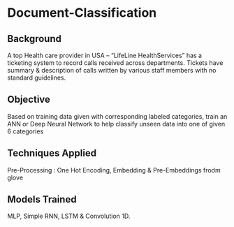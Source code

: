 # Document-Classification

## Background 
A top Health care provider in USA – “LifeLine HealthServices” has a ticketing system to record calls received across departments. 
Tickets have summary & description of calls written by various staff members with no standard guidelines.

## Objective
Based on training data given with corresponding labeled categories, train an ANN or Deep Neural Network to help classify unseen data into one of given 6 categories

## Techniques Applied
Pre-Processing : One Hot Encoding, Embedding & Pre-Embeddings frodm glove

## Models Trained
MLP, Simple RNN, LSTM & Convolution 1D.



